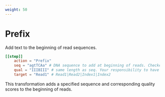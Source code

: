 ```yaml
---
weight: 50
---
```


# Prefix

Add text to the beginning of read sequences.

```toml
[[step]]
    action = "Prefix"
    seq = "agtTCAa" # DNA sequence to add at beginning of reads. Checked to be agtcn
    qual = "IIIBIII" # same length as seq. Your responsibility to have valid phred values
    target = "Read1" # Read1|Read2|Index1|Index2
```

This transformation adds a specified sequence and corresponding quality scores to the beginning of reads.
